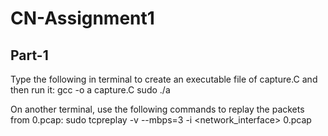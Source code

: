 # CN-Assignment1
## Part-1
Type the following in terminal to create an executable file of capture.C and then run it:
gcc -o a capture.C
sudo ./a

On another terminal, use the following commands to replay the packets from 0.pcap:
sudo tcpreplay -v --mbps=3 -i <network_interface> 0.pcap
